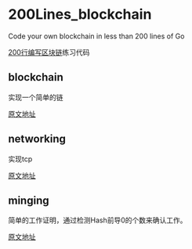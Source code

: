 # 200Lines_blockchain
Code your own blockchain in less than 200 lines of Go

[200行编写区块链](https://medium.com/@mycoralhealth)练习代码

## blockchain
实现一个简单的链

[原文地址](https://medium.com/@mycoralhealth/code-your-own-blockchain-in-less-than-200-lines-of-go-e296282bcffc)

## networking
实现tcp

[原文地址](https://medium.com/@mycoralhealth/part-2-networking-code-your-own-blockchain-in-less-than-200-lines-of-go-17fe1dad46e1)

## minging
简单的工作证明，通过检测Hash前导0的个数来确认工作。

[原文地址](https://medium.com/@mycoralhealth/code-your-own-blockchain-mining-algorithm-in-go-82c6a71aba1f)